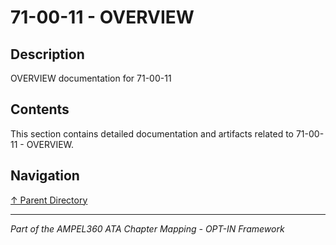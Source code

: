 # 71-00-11 - OVERVIEW

## Description

OVERVIEW documentation for 71-00-11

## Contents

This section contains detailed documentation and artifacts related to 71-00-11 - OVERVIEW.

## Navigation

[↑ Parent Directory](../README.md)

---

*Part of the AMPEL360 ATA Chapter Mapping - OPT-IN Framework*

